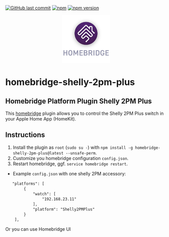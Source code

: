 [![GitHub last commit](https://img.shields.io/github/last-commit/tomas-kulhanek/homebridge-shelly-2pm-plus.svg)](https://github.com/tomas-kulhanek/homebridge-shelly-2pm-plus)
[![npm](https://img.shields.io/npm/dt/homebridge-shelly-2pm-plus.svg)](https://www.npmjs.com/package/homebridge-shelly-2pm-plus)
[![npm version](https://badge.fury.io/js/homebridge-shelly-2pm-plus.svg)](https://badge.fury.io/js/homebridge-shelly-2pm-plus)

<p align="center">

<img src="https://github.com/homebridge/branding/raw/master/logos/homebridge-wordmark-logo-vertical.png" width="150">

</p>

# homebridge-shelly-2pm-plus

## Homebridge Platform Plugin Shelly 2PM Plus


This [homebridge](https://github.com/homebridge/homebridge) plugin allows you to control the Shelly 2PM Plus switch in your Apple Home App (HomeKit).

## Instructions

1. Install the plugin as `root` (`sudo su -`) with `npm install -g homebridge-shelly-2pm-plus@latest --unsafe-perm`.
2. Customize you homebridge configuration `config.json`.
3. Restart homebridge, ggf. `service homebridge restart`.

- Example `config.json` with one shelly 2PM accessory:

```
   "platforms": [
        {
            "watch": [
                "192.168.23.11"
            ],
            "platform": "Shelly2PMPlus"
        }
    ],
```

Or you can use Homebridge UI 